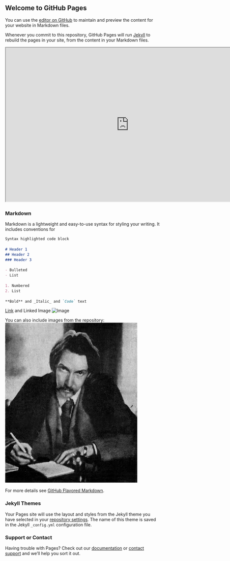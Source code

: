 ## Welcome to GitHub Pages

You can use the [editor on GitHub](https://github.com/ColeDCrawford/gh-pages-walkthrough/edit/gh-pages/index.md) to maintain and preview the content for your website in Markdown files.

Whenever you commit to this repository, GitHub Pages will run [Jekyll](https://jekyllrb.com/) to rebuild the pages in your site, from the content in your Markdown files.

<iframe seamless src="https://public.tableau.com/views/Stevenson/Lettersovertimebyaddresseeandmood?:language=en-US&:display_count=y&:origin=viz_share_link&:showVizHome=no" width="800px" height="500px"></iframe>

### Markdown

Markdown is a lightweight and easy-to-use syntax for styling your writing. It includes conventions for

```markdown
Syntax highlighted code block

# Header 1
## Header 2
### Header 3

- Bulleted
- List

1. Numbered
2. List

**Bold** and _Italic_ and `Code` text

```

[Link](https://en.wikipedia.org/wiki/Robert_Louis_Stevenson) and Linked Image ![Image](https://upload.wikimedia.org/wikipedia/commons/f/f7/Robert_Louis_Stevenson_by_Henry_Walter_Barnett.jpg)

You can also include images from the repository:
![Image](images/stevenson.jpg)

For more details see [GitHub Flavored Markdown](https://guides.github.com/features/mastering-markdown/).

### Jekyll Themes

Your Pages site will use the layout and styles from the Jekyll theme you have selected in your [repository settings](https://github.com/ColeDCrawford/gh-pages-walkthrough/settings/pages). The name of this theme is saved in the Jekyll `_config.yml` configuration file.

### Support or Contact

Having trouble with Pages? Check out our [documentation](https://docs.github.com/categories/github-pages-basics/) or [contact support](https://support.github.com/contact) and we’ll help you sort it out.
